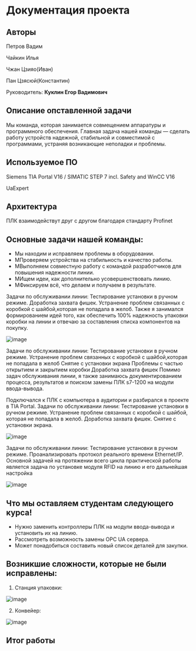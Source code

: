 # Документация проекта
## Авторы
Петров Вадим

Чайкин Илья

Чжан Цзияо(Иван)

Пан Цзясюй(Константин)

Руководитель: **Куклин Егор Вадимович**

## Описание опставленной задачи
Мы команда, которая занимается совмещением аппаратуры и программного обеспечения. Главная задача нашей команды — сделать работу устройств надежной, стабильной и совместимой с программами, устраняя возникающие неполадки и проблемы.

## Используемое ПО
Siemens TIA Portal V16 / SIMATIC STEP 7 incl. Safety and WinCC V16  

UaExpert

## Архитектура
ПЛК взаимодействут друг с другом благодаря стандарту Profinet 

## Основные задачи нашей команды:
* Мы находим и исправляем проблемы в оборудовании.
* МПроверяем устройства на стабильность и качество работы.
* МВыполняем совместную работу с командой разработчиков для повышения надежности линии.
* МИщем идеи, как дополнительно усовершенствовать линию.
* МФиксируем всё, что делаем и получаем в результате.


Задачи по обслуживании линии:
Тестирование установки в  ручном режиме.
Доработка захвата фишек.
Устранение проблем связанных  с коробкой с шайбой,которая не попадала в желоб.
Также я занимался формированием идей того, как обеспечить 100% надежность упаковки коробки на линии и отвечаю за составления списка компонентов на покупку.

![image](https://github.com/user-attachments/assets/54b70992-08bc-40f2-b56a-f753c63754ba)


Задачи по обслуживании линии:
Тестирование установки в  ручном режиме.
Устранение проблем связанных  с коробкой с шайбой,которая не попадала в желоб
Снятие с установки экрана
Проблемы с частью открытием и закрытием коробки
Доработка захвата фишек
Помимо задач обслуживания линии, я также занимаюсь документированием процесса, результатов и поиском замены ПЛК s7-1200 на модули ввода-вывода.


Подключался к ПЛК с компьютера в аудитории и разбирался в проекте в TIA Portal.
Задачи по обслуживании линии:
Тестирование установки в  ручном режиме.
Устранение проблем связанных  с коробкой с шайбой, которая не попадала в желоб.
Доработка захвата фишек.
Снятие с установки экрана.

![image](https://github.com/user-attachments/assets/1af6d73b-b7f7-416d-a668-f68a07459118)



Задачи по обслуживании линии:
Тестирование установки в  ручном режиме.
Проанализировать протокол реального времени Ethernet/IP. 
Основной задачей на протяжении всего цикла практической работы является задача по установке модуля RFID на линию и его дальнейшая настройка

![image](https://github.com/user-attachments/assets/93c434e2-fa2f-4849-9cd3-4caa3c1f361b)




## Что  мы оставляем студентам следующего курса!
* Нужно заменить контроллеры ПЛК на модули ввода-вывода и установить их на линию.
* Рассмотреть возможность замены OPC UA сервера.
* Может понадобиться составить новый список деталей для закупки.


## Возникшие сложности, которые не были исправлены:

1. Станция упаковки:

![image](https://github.com/user-attachments/assets/fa8d52de-d188-4816-a5e2-82cd28327f81)

2. Конвейер:

![image](https://github.com/user-attachments/assets/2dc79251-760e-4314-9679-96f86111fe8b)



## Итог работы

